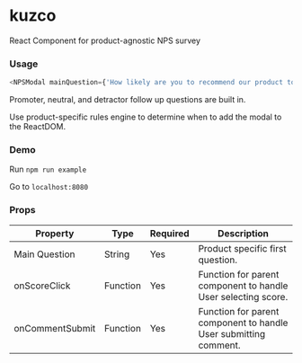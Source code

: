 # kuzco
React Component for product-agnostic NPS survey

### Usage

```javascript
<NPSModal mainQuestion={'How likely are you to recommend our product to a friend?'}/>
```

Promoter, neutral, and detractor follow up questions are built in.

Use product-specific rules engine to determine when to add the modal to the ReactDOM.

### Demo

Run `npm run example`

Go to `localhost:8080`

### Props

| Property              | Type          | Required      | Description                                                             |
| --------------------- | ------------- |---------------|-------------------------------------------------------------------------|
| Main Question         | String        | Yes           | Product specific first question.                                        |
| onScoreClick          | Function      | Yes           | Function for parent component to handle User selecting score.           |
| onCommentSubmit       | Function      | Yes           | Function for parent component to handle User submitting comment.        |
